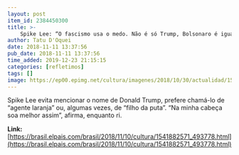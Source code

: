 ```yaml
---
layout: post
item_id: 2384450300
title: >-
    Spike Lee: “O fascismo usa o medo. Não é só Trump, Bolsonaro é igualmente ruim”
author: Tatu D'Oquei
date: 2018-11-11 13:37:56
pub_date: 2018-11-11 13:37:56
time_added: 2019-12-23 21:15:15
categories: [refletimos]
tags: []
image: https://ep00.epimg.net/cultura/imagenes/2018/10/30/actualidad/1540877021_709606_1540932251_rrss_normal.jpg
---
```


Spike Lee evita mencionar o nome de Donald Trump, prefere chamá-lo de “agente laranja” ou, algumas vezes, de “filho da puta”. “Na minha cabeça soa melhor assim”, afirma, enquanto ri.

**Link:** [https://brasil.elpais.com/brasil/2018/11/10/cultura/1541882571_493778.html](https://brasil.elpais.com/brasil/2018/11/10/cultura/1541882571_493778.html)

